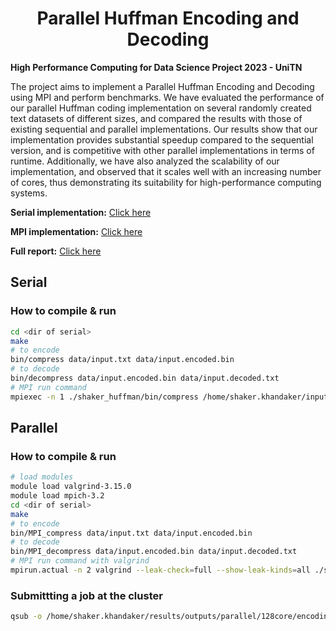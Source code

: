 # <center> **Parallel Huffman Encoding and Decoding** </center>
**High Performance Computing for Data Science Project 2023 - UniTN**

The project aims to implement a Parallel Huffman Encoding and Decoding using MPI and perform benchmarks. 
We have evaluated the performance of our parallel Huffman coding implementation on several
randomly created text datasets of different sizes, and compared the results with those of existing
sequential and parallel implementations. Our results show that our implementation provides
substantial speedup compared to the sequential version, and is competitive with other parallel
implementations in terms of runtime. Additionally, we have also analyzed the scalability of our
implementation, and observed that it scales well with an increasing number of cores, thus
demonstrating its suitability for high-performance computing systems.

**Serial implementation:** [Click here](https://github.com/khandakerrahin/parallel-huffman-coding-MPI/tree/main/HuffmanCoder/Serial)

**MPI implementation:** [Click here](https://github.com/khandakerrahin/parallel-huffman-coding-MPI/tree/main/HuffmanCoder/MPI)

**Full report:** [Click here](https://github.com/khandakerrahin/parallel-huffman-coding-MPI/blob/main/report/parallel_huffman_coding_report.pdf)

## Serial
### How to compile & run

```bash
cd <dir of serial>
make
# to encode
bin/compress data/input.txt data/input.encoded.bin
# to decode
bin/decompress data/input.encoded.bin data/input.decoded.txt
# MPI run command 
mpiexec -n 1 ./shaker_huffman/bin/compress /home/shaker.khandaker/inputFiles/1000_words.txt /home/shaker.khandaker/encodedFiles/01_1000_words_encoded.bin
```

## Parallel
### How to compile & run
```bash
# load modules
module load valgrind-3.15.0
module load mpich-3.2
cd <dir of serial>
make
# to encode
bin/MPI_compress data/input.txt data/input.encoded.bin
# to decode
bin/MPI_decompress data/input.encoded.bin data/input.decoded.txt
# MPI run command with valgrind
mpirun.actual -n 2 valgrind --leak-check=full --show-leak-kinds=all ./shaker_huffman/bin/MPI_decompress /home/shaker.khandaker/encodedFiles/02_10000_words_encoded.bin /home/shaker.khandaker/decodedFiles/02_10000_words.txt
```

### Submittting a job at the cluster
```bash
qsub -o /home/shaker.khandaker/results/outputs/parallel/128core/encoding/run_0011_6.5MB_text.csv 128_huff_enc_custom.sh
```
